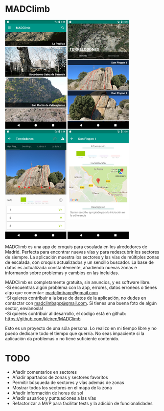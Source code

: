 # MADClimb
<img src="screenshots/cap1.png" width="200">  <img src="screenshots/cap2.png" width="200">  <img src="screenshots/cap3.png" width="200">  <img src="screenshots/cap4.png" width="200">

MADClimb es una app de croquis para escalada en los alrededores de Madrid. Perfecta para encontrar nuevas vías y para redescubrir los sectores de siempre.
La aplicación muestra los sectores y las vías de múltiples zonas de escalada, con croquis actualizados y un sencillo buscador.
La base de datos es actualizada constantemente, añadiendo nuevas zonas e informando sobre problemas y cambios en las incluidas.

MADClimb es completamente gratuita, sin anuncios, y es software libre.<br />
-Si encuentras algún problema con la app, errores, datos erroneos o tienes algo que comentar: madclimbapp@gmail.com <br />
-Si quieres contribuir a la base de datos de la aplicación, no dudes en contactar con madclimbapp@gmail.com. Si tienes una buena foto de algún sector, envíanosla! <br />
-Si quieres contribuir al desarrollo, el código está en github: https://github.com/kleiren/MADClimb<br />

Esto es un proyecto de una sóla persona. Lo realizo en mi tiempo libre y no puedo dedicarle todo el tiempo que querría. No seas impaciente si la aplicación da problemas o no tiene suficiente contenido.


# TODO
- Añadir comentarios en sectores<br />
- Añadir apartados de zonas y sectores favoritos<br />
- Permitir búsqueda de sectores y vías además de zonas<br />
- Mostrar todos los sectores en el mapa de la zona<br />
- Añadir información de horas de sol<br />
- Añadir usuarios y puntuaciones a las vías<br />
- Refactorizar a MVP para facilitar tests y la adición de funcionalidades<br />
